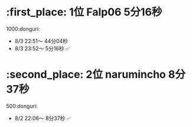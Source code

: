 # :first_place: 1位 Falp06 5分16秒
1000:donguri:
- 8/3 22:51〜 44分04秒
- 8/3 23:52〜 5分16秒 :white_check_mark:


# :second_place: 2位 narumincho 8分37秒
500:donguri:
- 8/2 22:06〜 8分37秒 :white_check_mark:

